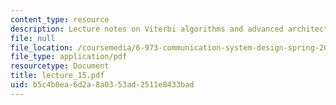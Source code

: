 ```yaml
---
content_type: resource
description: Lecture notes on Viterbi algorithms and advanced architectures.
file: null
file_location: /coursemedia/6-973-communication-system-design-spring-2006/b5c4b8ea6d2a8a0353ad2511e8433bad_lecture_15.pdf
file_type: application/pdf
resourcetype: Document
title: lecture_15.pdf
uid: b5c4b8ea-6d2a-8a03-53ad-2511e8433bad
---
```

